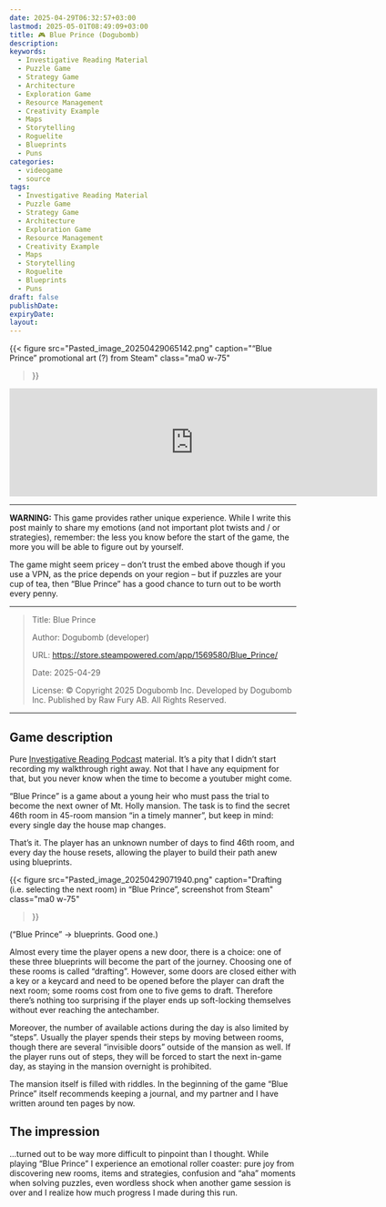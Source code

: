 ```yaml
---
date: 2025-04-29T06:32:57+03:00
lastmod: 2025-05-01T08:49:09+03:00
title: 🎮 Blue Prince (Dogubomb)
description: 
keywords:
  - Investigative Reading Material
  - Puzzle Game
  - Strategy Game
  - Architecture
  - Exploration Game
  - Resource Management
  - Creativity Example
  - Maps
  - Storytelling
  - Roguelite
  - Blueprints
  - Puns
categories:
  - videogame
  - source
tags: 
  - Investigative Reading Material
  - Puzzle Game
  - Strategy Game
  - Architecture
  - Exploration Game
  - Resource Management
  - Creativity Example
  - Maps
  - Storytelling
  - Roguelite
  - Blueprints
  - Puns
draft: false
publishDate: 
expiryDate: 
layout: 
---
```


{{< figure
  src="Pasted_image_20250429065142.png"
  caption="“Blue Prince” promotional art (?) from Steam"
  class="ma0 w-75"
>}}

<iframe src="https://store.steampowered.com/widget/1569580/" frameborder="0" width="646" height="190"></iframe>

---

**WARNING:** This game provides rather unique experience. While I write this post mainly to share my emotions (and not important plot twists and / or strategies), remember: the less you know before the start of the game, the more you will be able to figure out by yourself.

The game might seem pricey – don’t trust the embed above though if you use a VPN, as the price depends on your region – but if puzzles are your cup of tea, then “Blue Prince” has a good chance to turn out to be worth every penny.
 
---

> Title: Blue Prince
> 
> Author: Dogubomb (developer)
> 
> URL: https://store.steampowered.com/app/1569580/Blue_Prince/
> 
> Date: 2025-04-29
> 
> License: © Copyright 2025 Dogubomb Inc. Developed by Dogubomb Inc. Published by Raw Fury AB. All Rights Reserved.

---

## Game description

Pure [Investigative Reading Podcast](https://cuprumbuddy.github.io/cuprum-garden/projects/investigative-reading-podcast/) material. It’s a pity that I didn’t start recording my walkthrough right away. Not that I have any equipment for that, but you never know when the time to become a youtuber might come.

“Blue Prince” is a game about a young heir who must pass the trial to become the next owner of Mt. Holly mansion. The task is to find the secret 46th room in 45-room mansion “in a timely manner”, but keep in mind: every single day the house map changes.

That’s it. The player has an unknown number of days to find 46th room, and every day the house resets, allowing the player to build their path anew using blueprints.

{{< figure
  src="Pasted_image_20250429071940.png"
  caption="Drafting (i.e. selecting the next room) in “Blue Prince”, screenshot from Steam"
  class="ma0 w-75"
>}}

(“Blue Prince” → blueprints. Good one.)

Almost every time the player opens a new door, there is a choice: one of these three blueprints will become the part of the journey. Choosing one of these rooms is called “drafting”. However, some doors are closed either with a key or a keycard and need to be opened before the player can draft the next room; some rooms cost from one to five gems to draft. Therefore there’s nothing too surprising if the player ends up soft-locking themselves without ever reaching the antechamber.

Moreover, the number of available actions during the day is also limited by “steps”. Usually the player spends their steps by moving between rooms, though there are several “invisible doors” outside of the mansion as well. If the player runs out of steps, they will be forced to start the next in-game day, as staying in the mansion overnight is prohibited.

The mansion itself is filled with riddles. In the beginning of the game “Blue Prince” itself recommends keeping a journal, and my partner and I have written around ten pages by now.

## The impression
…turned out to be way more difficult to pinpoint than I thought. While playing “Blue Prince” I experience an emotional roller coaster: pure joy from discovering new rooms, items and strategies, confusion and “aha” moments when solving puzzles, even wordless shock when another game session is over and I realize how much progress I made during this run.

